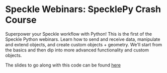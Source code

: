 # Speckle Webinars: SpecklePy Crash Course

Superpower your Speckle workflow with Python! This is the first of the Speckle Python webinars. Learn how to send and receive data, manipulate and extend objects, and create custom objects + geometry. We'll start from the basics and then dip into more advanced functionality and custom objects.

The slides to go along with this code can be found [here](https://docs.google.com/presentation/d/1zfiQgCxw4PRrB7sPXzb1XRO7s9lkDnjB_1mvr71VGJk/edit?usp=sharing)